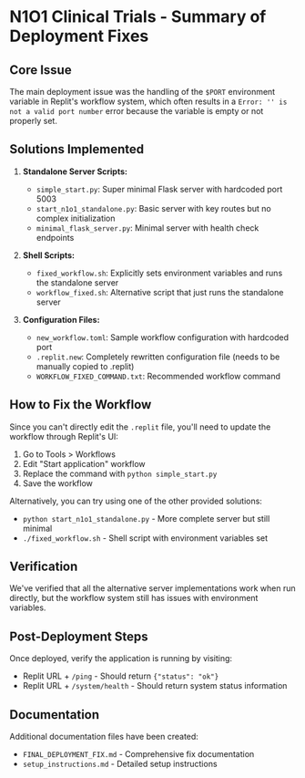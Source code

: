 # N1O1 Clinical Trials - Summary of Deployment Fixes

## Core Issue

The main deployment issue was the handling of the `$PORT` environment variable in Replit's workflow system, which often results in a `Error: '' is not a valid port number` error because the variable is empty or not properly set.

## Solutions Implemented

1. **Standalone Server Scripts:**
   - `simple_start.py`: Super minimal Flask server with hardcoded port 5003
   - `start_n1o1_standalone.py`: Basic server with key routes but no complex initialization
   - `minimal_flask_server.py`: Minimal server with health check endpoints

2. **Shell Scripts:**
   - `fixed_workflow.sh`: Explicitly sets environment variables and runs the standalone server
   - `workflow_fixed.sh`: Alternative script that just runs the standalone server

3. **Configuration Files:**
   - `new_workflow.toml`: Sample workflow configuration with hardcoded port
   - `.replit.new`: Completely rewritten configuration file (needs to be manually copied to .replit)
   - `WORKFLOW_FIXED_COMMAND.txt`: Recommended workflow command

## How to Fix the Workflow

Since you can't directly edit the `.replit` file, you'll need to update the workflow through Replit's UI:

1. Go to Tools > Workflows
2. Edit "Start application" workflow
3. Replace the command with `python simple_start.py`
4. Save the workflow

Alternatively, you can try using one of the other provided solutions:

- `python start_n1o1_standalone.py` - More complete server but still minimal
- `./fixed_workflow.sh` - Shell script with environment variables set

## Verification

We've verified that all the alternative server implementations work when run directly, but the workflow system still has issues with environment variables.

## Post-Deployment Steps

Once deployed, verify the application is running by visiting:

- Replit URL + `/ping` - Should return `{"status": "ok"}`
- Replit URL + `/system/health` - Should return system status information

## Documentation

Additional documentation files have been created:

- `FINAL_DEPLOYMENT_FIX.md` - Comprehensive fix documentation
- `setup_instructions.md` - Detailed setup instructions
